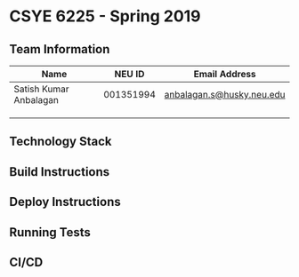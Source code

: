# CSYE 6225 - Spring 2019

## Team Information

| Name | NEU ID | Email Address |
| --- | --- | --- |
| Satish Kumar Anbalagan| 001351994| anbalagan.s@husky.neu.edu|
| | | |
| | | |
| | | |

## Technology Stack


## Build Instructions


## Deploy Instructions


## Running Tests


## CI/CD


